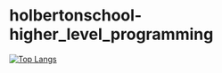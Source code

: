 # holbertonschool-higher_level_programming
[![Top Langs](https://github-readme-stats.vercel.app/api/top-langs/?username=jhonpulido1990&layout=compact)](https://github.com/jhonpulido1990/github-readme-stats)
